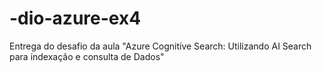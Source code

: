 # -dio-azure-ex4
Entrega do desafio da aula "Azure Cognitive Search: Utilizando AI Search para indexação e consulta de Dados" 
